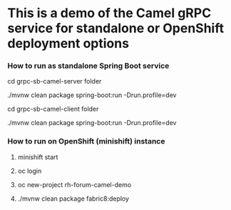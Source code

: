 # This is a demo of the Camel gRPC service for standalone or OpenShift deployment options

### How to run as standalone Spring Boot service

cd grpc-sb-camel-server folder
 
./mvnw clean package spring-boot:run -Drun.profile=dev

cd grpc-sb-camel-client folder

./mvnw clean package spring-boot:run -Drun.profile=dev

### How to run on OpenShift (minishift) instance

1. minishift start

2. oc login 

3. oc new-project rh-forum-camel-demo

4. ./mvnw clean package fabric8:deploy
